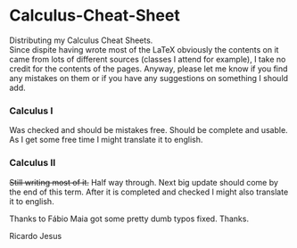 # Calculus-Cheat-Sheet

Distributing my Calculus Cheat Sheets.  
Since dispite having wrote most of the LaTeX obviously the contents on it came from lots of different sources (classes I attend for example), I take no credit for the contents of the pages. Anyway, please let me know if you find any mistakes on them or if you have any suggestions on something I should add.  

### Calculus I
Was checked and should be mistakes free. Should be complete and usable.  
As I get some free time I might translate it to english.

### Calculus II
~~Still writing most of it.~~ Half way through. Next big update should come by the end of this term. After it is completed and checked I might also translate it to english.

Thanks to Fábio Maia got some pretty dumb typos fixed. Thanks.

Ricardo Jesus
